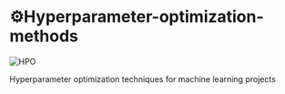 # ⚙️Hyperparameter-optimization-methods
![HPO]([https://images.prismic.io/encord/52bcd8ad-b25a-4225-ba5d-6b3f6a97e424_CNN+timeline.png?auto=compress,format](https://media.licdn.com/dms/image/C5612AQFd-LoE9wZSrw/article-cover_image-shrink_720_1280/0/1619269164578?e=2147483647&v=beta&t=VExa_SprklthDoSKO28yX0QhinW_EE2Q_Evw23iyzxw)https://media.licdn.com/dms/image/C5612AQFd-LoE9wZSrw/article-cover_image-shrink_720_1280/0/1619269164578?e=2147483647&v=beta&t=VExa_SprklthDoSKO28yX0QhinW_EE2Q_Evw23iyzxw)

Hyperparameter optimization techniques for machine learning projects

